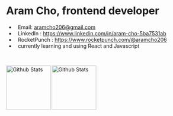 # Aram Cho, frontend developer


* &nbsp; Email: aramcho206@gmail.com
* &nbsp; LinkedIn : https://www.linkedin.com/in/aram-cho-5ba7531ab
* &nbsp; RocketPunch : https://www.rocketpunch.com/@aramcho206
* &nbsp; currently learning and using React and Javascript
<br>

<p>
  <img height="120" align="left" alt="Github Stats" src="https://github-readme-stats.vercel.app/api?username=aramcho206">
  <img height="120" align="left" alt="Github Stats" src="https://github-readme-stats.vercel.app/api/top-langs/?username=aramcho206">
</p>


